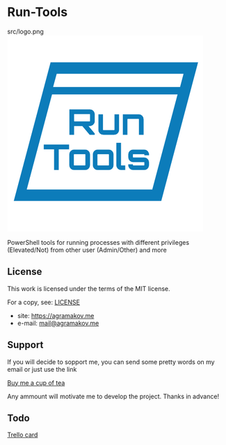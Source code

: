 # Run-Tools

src/logo.png
![Main picture](src/logo.png)

PowerShell tools for running processes with different privileges (Elevated/Not) from other user (Admin/Other) and more


## License

This work is licensed under the terms of the MIT license.

For a copy, see: [LICENSE](LICENSE)

- site:    https://agramakov.me
- e-mail:  mail@agramakov.me

## Support

If you will decide to sopport me, you can send some pretty words on my email or just use the link

[Buy me a cup of tea](https://paypal.me/4ndr/1eur)

Any ammount will motivate me to develop the project. Thanks in advance!

## Todo

[Trello card](https://trello.com/c/tLkPD5DD/2-run-tools)
